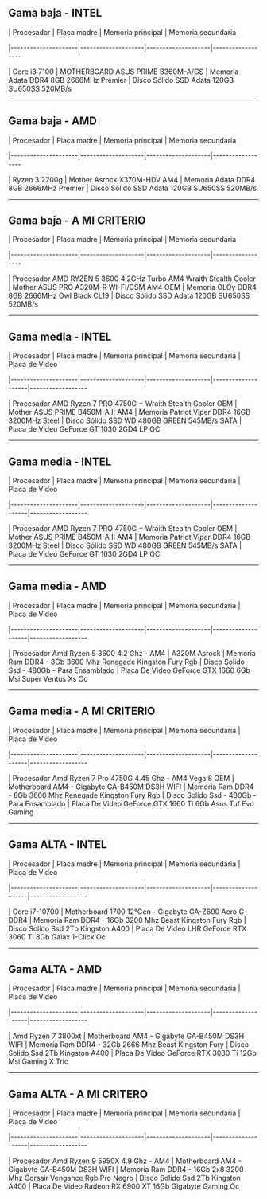 ## Gama baja - INTEL

| Procesador | Placa madre | Memoria principal | Memoria secundaria

|---------------------|--------------------|--------------------|------------------

| Core i3 7100 | MOTHERBOARD ASUS PRIME B360M-A/GS | Memoria Adata DDR4 8GB 2666MHz Premier | Disco Sólido SSD Adata 120GB SU650SS 520MB/s

---

## Gama baja - AMD

| Procesador | Placa madre | Memoria principal | Memoria secundaria

|---------------------|--------------------|--------------------|------------------

| Ryzen 3 2200g | Mother Asrock X370M-HDV AM4 | Memoria Adata DDR4 8GB 2666MHz Premier | Disco Sólido SSD Adata 120GB SU650SS 520MB/s

---

## Gama baja - A MI CRITERIO

| Procesador | Placa madre | Memoria principal | Memoria secundaria

|---------------------|--------------------|--------------------|------------------

| Procesador AMD RYZEN 5 3600 4.2GHz Turbo AM4 Wraith Stealth Cooler | Mother ASUS PRO A320M-R WI-FI/CSM AM4 OEM | Memoria OLOy DDR4 8GB 2666MHz Owl Black CL19 | Disco Sólido SSD Adata 120GB SU650SS 520MB/s

---

## Gama media - INTEL

| Procesador | Placa madre | Memoria principal | Memoria secundaria | Placa de Video

|---------------------|--------------------|--------------------|--------------------|------------------

| Procesador AMD Ryzen 7 PRO 4750G + Wraith Stealth Cooler OEM | Mother ASUS PRIME B450M-A II AM4 | Memoria Patriot Viper DDR4 16GB 3200MHz Steel | Disco Sólido SSD WD 480GB GREEN 545MB/s SATA | Placa de Video GeForce GT 1030 2GD4 LP OC

---

## Gama media - INTEL

| Procesador | Placa madre | Memoria principal | Memoria secundaria | Placa de Video

|---------------------|--------------------|--------------------|--------------------|------------------

| Procesador AMD Ryzen 7 PRO 4750G + Wraith Stealth Cooler OEM | Mother ASUS PRIME B450M-A II AM4 | Memoria Patriot Viper DDR4 16GB 3200MHz Steel | Disco Sólido SSD WD 480GB GREEN 545MB/s SATA | Placa de Video GeForce GT 1030 2GD4 LP OC

---

## Gama media - AMD

| Procesador | Placa madre | Memoria principal | Memoria secundaria | Placa de Video

|---------------------|--------------------|--------------------|--------------------|------------------

| Procesador Amd Ryzen 5 3600 4.2 Ghz - AM4 | A320M Asrock | Memoria Ram DDR4 - 8Gb 3600 Mhz Renegade Kingston Fury Rgb | Disco Solido Ssd - 480Gb - Para Ensamblado | Placa De Video GeForce GTX 1660 6Gb Msi Super Ventus Xs Oc

---

## Gama media - A MI CRITERIO

| Procesador | Placa madre | Memoria principal | Memoria secundaria | Placa de Video

|---------------------|--------------------|--------------------|--------------------|------------------

| Procesador Amd Ryzen 7 Pro 4750G 4.45 Ghz - AM4 Vega 8 OEM | Motherboard AM4 - Gigabyte GA-B450M DS3H WIFI | Memoria Ram DDR4 - 8Gb 3600 Mhz Renegade Kingston Fury Rgb | Disco Solido Ssd - 480Gb - Para Ensamblado | Placa De Video GeForce GTX 1660 Ti 6Gb Asus Tuf Evo Gaming

---

## Gama ALTA - INTEL

| Procesador | Placa madre | Memoria principal | Memoria secundaria | Placa de Video

|---------------------|--------------------|--------------------|--------------------|------------------

| Core i7-10700 | Motherboard 1700 12°Gen - Gigabyte GA-Z690 Aero G DDR4 | Memoria Ram DDR4 - 16Gb 3200 Mhz Beast Kingston Fury Rgb | Disco Solido Ssd 2Tb Kingston A400 | Placa De Video LHR GeForce RTX 3060 Ti 8Gb Galax 1-Click Oc

---

## Gama ALTA - AMD

| Procesador | Placa madre | Memoria principal | Memoria secundaria | Placa de Video

|---------------------|--------------------|--------------------|--------------------|------------------

| Amd Ryzen 7 3800xt | Motherboard AM4 - Gigabyte GA-B450M DS3H WIFI | Memoria Ram DDR4 - 32Gb 2666 Mhz Beast Kingston Fury | Disco Solido Ssd 2Tb Kingston A400 | Placa De Video GeForce RTX 3080 Ti 12Gb Msi Gaming X Trio

---

## Gama ALTA - A MI CRITERO

| Procesador | Placa madre | Memoria principal | Memoria secundaria | Placa de Video

|---------------------|--------------------|--------------------|--------------------|------------------

| Procesador Amd Ryzen 9 5950X 4.9 Ghz - AM4 | Motherboard AM4 - Gigabyte GA-B450M DS3H WIFI | Memoria Ram DDR4 - 16Gb 2x8 3200 Mhz Corsair Vengance Rgb Pro Negro | Disco Solido Ssd 2Tb Kingston A400 | Placa De Video Radeon RX 6900 XT 16Gb Gigabyte Gaming Oc
